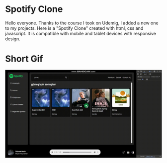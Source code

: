 # Spotify Clone

Hello everyone. Thanks to the course I took on Udemig, I added a new one to my projects. Here is a "Spotify Clone" created with html, css and javascript. It is compatible with mobile and tablet devices with responsive design.

# Short Gif

![](spotify.gif)

